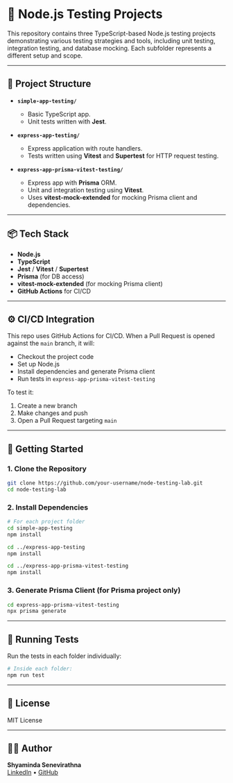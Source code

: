 # 🧪 Node.js Testing Projects

This repository contains three TypeScript-based Node.js testing projects demonstrating various testing strategies and tools, including unit testing, integration testing, and database mocking. Each subfolder represents a different setup and scope.

---

## 📁 Project Structure

- **`simple-app-testing/`**
  - Basic TypeScript app.
  - Unit tests written with **Jest**.

- **`express-app-testing/`**
  - Express application with route handlers.
  - Tests written using **Vitest** and **Supertest** for HTTP request testing.

- **`express-app-prisma-vitest-testing/`**
  - Express app with **Prisma** ORM.
  - Unit and integration testing using **Vitest**.
  - Uses **vitest-mock-extended** for mocking Prisma client and dependencies.

---

## 📦 Tech Stack

- **Node.js**
- **TypeScript**
- **Jest** / **Vitest** / **Supertest**
- **Prisma** (for DB access)
- **vitest-mock-extended** (for mocking Prisma client)
- **GitHub Actions** for CI/CD

---

## ⚙️ CI/CD Integration

This repo uses GitHub Actions for CI/CD. When a Pull Request is opened against the `main` branch, it will:

- Checkout the project code
- Set up Node.js
- Install dependencies and generate Prisma client
- Run tests in `express-app-prisma-vitest-testing`

To test it:

1. Create a new branch
2. Make changes and push
3. Open a Pull Request targeting `main`

---

## 🚀 Getting Started

### 1. Clone the Repository

```bash
git clone https://github.com/your-username/node-testing-lab.git
cd node-testing-lab
```

### 2. Install Dependencies

```bash
# For each project folder
cd simple-app-testing
npm install

cd ../express-app-testing
npm install

cd ../express-app-prisma-vitest-testing
npm install
```

### 3. Generate Prisma Client (for Prisma project only)

```bash
cd express-app-prisma-vitest-testing
npx prisma generate
```

---

## 🧪 Running Tests

Run the tests in each folder individually:

```bash
# Inside each folder:
npm run test
```

---

## 📜 License

MIT License

---

## 👨‍💻 Author

**Shyaminda Senevirathna**  
[LinkedIn](https://linkedin.com/in/shyaminda) • [GitHub](https://github.com/shyaminda)

